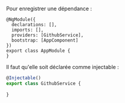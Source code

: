 Pour enregistrer une dépendance : 

    @NgModule({
      declarations: [],
      imports: [],
      providers: [GithubService],
      bootstrap: [AppComponent]
    })
    export class AppModule {
    }

Il faut qu'elle soit déclarée comme injectable&nbsp;:

```javascript
@Injectable()
export class GithubService {
    
}
```
